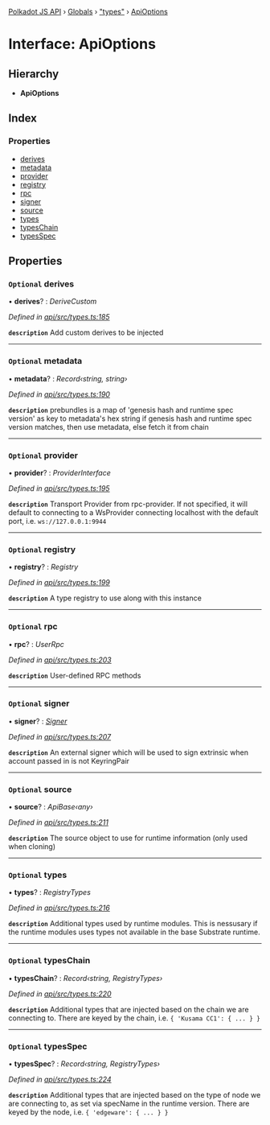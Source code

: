 [Polkadot JS API](../README.md) › [Globals](../globals.md) › ["types"](../modules/_types_.md) › [ApiOptions](_types_.apioptions.md)

# Interface: ApiOptions

## Hierarchy

* **ApiOptions**

## Index

### Properties

* [derives](_types_.apioptions.md#optional-derives)
* [metadata](_types_.apioptions.md#optional-metadata)
* [provider](_types_.apioptions.md#optional-provider)
* [registry](_types_.apioptions.md#optional-registry)
* [rpc](_types_.apioptions.md#optional-rpc)
* [signer](_types_.apioptions.md#optional-signer)
* [source](_types_.apioptions.md#optional-source)
* [types](_types_.apioptions.md#optional-types)
* [typesChain](_types_.apioptions.md#optional-typeschain)
* [typesSpec](_types_.apioptions.md#optional-typesspec)

## Properties

### `Optional` derives

• **derives**? : *DeriveCustom*

*Defined in [api/src/types.ts:185](https://github.com/polkadot-js/api/blob/c576c689d/packages/api/src/types.ts#L185)*

**`description`** Add custom derives to be injected

___

### `Optional` metadata

• **metadata**? : *Record‹string, string›*

*Defined in [api/src/types.ts:190](https://github.com/polkadot-js/api/blob/c576c689d/packages/api/src/types.ts#L190)*

**`description`** prebundles is a map of 'genesis hash and runtime spec version' as key to metadata's hex string
if genesis hash and runtime spec version matches, then use metadata, else fetch it from chain

___

### `Optional` provider

• **provider**? : *ProviderInterface*

*Defined in [api/src/types.ts:195](https://github.com/polkadot-js/api/blob/c576c689d/packages/api/src/types.ts#L195)*

**`description`** Transport Provider from rpc-provider. If not specified, it will default to
connecting to a WsProvider connecting localhost with the default port, i.e. `ws://127.0.0.1:9944`

___

### `Optional` registry

• **registry**? : *Registry*

*Defined in [api/src/types.ts:199](https://github.com/polkadot-js/api/blob/c576c689d/packages/api/src/types.ts#L199)*

**`description`** A type registry to use along with this instance

___

### `Optional` rpc

• **rpc**? : *UserRpc*

*Defined in [api/src/types.ts:203](https://github.com/polkadot-js/api/blob/c576c689d/packages/api/src/types.ts#L203)*

**`description`** User-defined RPC methods

___

### `Optional` signer

• **signer**? : *[Signer](_types_.signer.md)*

*Defined in [api/src/types.ts:207](https://github.com/polkadot-js/api/blob/c576c689d/packages/api/src/types.ts#L207)*

**`description`** An external signer which will be used to sign extrinsic when account passed in is not KeyringPair

___

### `Optional` source

• **source**? : *ApiBase‹any›*

*Defined in [api/src/types.ts:211](https://github.com/polkadot-js/api/blob/c576c689d/packages/api/src/types.ts#L211)*

**`description`** The source object to use for runtime information (only used when cloning)

___

### `Optional` types

• **types**? : *RegistryTypes*

*Defined in [api/src/types.ts:216](https://github.com/polkadot-js/api/blob/c576c689d/packages/api/src/types.ts#L216)*

**`description`** Additional types used by runtime modules. This is nessusary if the runtime modules
uses types not available in the base Substrate runtime.

___

### `Optional` typesChain

• **typesChain**? : *Record‹string, RegistryTypes›*

*Defined in [api/src/types.ts:220](https://github.com/polkadot-js/api/blob/c576c689d/packages/api/src/types.ts#L220)*

**`description`** Additional types that are injected based on the chain we are connecting to. There are keyed by the chain, i.e. `{ 'Kusama CC1': { ... } }`

___

### `Optional` typesSpec

• **typesSpec**? : *Record‹string, RegistryTypes›*

*Defined in [api/src/types.ts:224](https://github.com/polkadot-js/api/blob/c576c689d/packages/api/src/types.ts#L224)*

**`description`** Additional types that are injected based on the type of node we are connecting to, as set via specName in the runtime version. There are keyed by the node, i.e. `{ 'edgeware': { ... } }`
